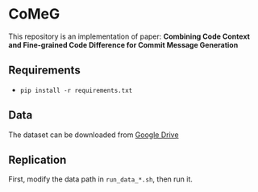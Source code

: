 # CoMeG
This repository is an implementation of paper: **Combining Code Context and Fine-grained Code Difference for Commit Message Generation**

## Requirements
- `pip install -r requirements.txt`

## Data
The dataset can be downloaded from [Google Drive](https://drive.google.com/file/d/1qnjaltqAzwEeX4ZH0nNGJqVrzIqBTCNX/view?usp=sharing)

## Replication
First, modify the data path in `run_data_*.sh`, then run it.
